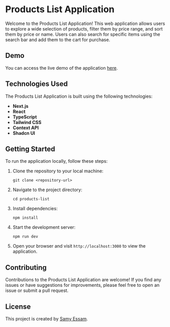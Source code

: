 # Products List Application

Welcome to the Products List Application! This web application allows users to explore a wide selection of products, filter them by price range, and sort them by price or name. Users can also search for specific items using the search bar and add them to the cart for purchase.

## Demo

You can access the live demo of the application [here](https://products-snowy.vercel.app/).

## Technologies Used

The Products List Application is built using the following technologies:

- **Next.js**
- **React**
- **TypeScript**
- **Tailwind CSS**
- **Context API**
- **Shadcn UI**

## Getting Started

To run the application locally, follow these steps:

1. Clone the repository to your local machine:

   ```
   git clone <repository-url>
   ```

2. Navigate to the project directory:

   ```
   cd products-list
   ```

3. Install dependencies:

   ```
   npm install
   ```

4. Start the development server:

   ```
   npm run dev
   ```

5. Open your browser and visit `http://localhost:3000` to view the application.

## Contributing

Contributions to the Products List Application are welcome! If you find any issues or have suggestions for improvements, please feel free to open an issue or submit a pull request.

## License

This project is created by [Samy Essam](https://github.com/SAMYESSAM30/).
